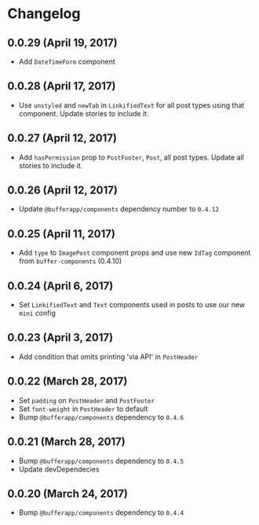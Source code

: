 # Changelog

## 0.0.29 (April 19, 2017)

- Add `DateTimeForm` component

## 0.0.28 (April 17, 2017)

- Use `unstyled` and `newTab` in `LinkifiedText` for all post types using that component. Update stories to include it.

## 0.0.27 (April 12, 2017)

- Add `hasPermission` prop to `PostFooter`, `Post`, all post types. Update all stories to include it.

## 0.0.26 (April 12, 2017)

- Update `@bufferapp/components` dependency number to `0.4.12`

## 0.0.25 (April 11, 2017)

- Add `type` to `ImagePost` component props and use new `IdTag` component from `buffer-components` (0.4.10)

## 0.0.24 (April 6, 2017)

- Set `LinkifiedText` and `Text` components used in posts to use our new `mini` config

## 0.0.23 (April 3, 2017)

- Add condition that omits printing 'via API' in `PostHeader`

## 0.0.22 (March 28, 2017)

- Set `padding` on `PostHeader` and `PostFooter`
- Set `font-weight` in `PostHeader` to default
- Bump `@bufferapp/components` dependency to `0.4.6`

## 0.0.21 (March 28, 2017)

- Bump `@bufferapp/components` dependency to `0.4.5`
- Update devDependecies

## 0.0.20 (March 24, 2017)

- Bump `@bufferapp/components` dependency to `0.4.4`
